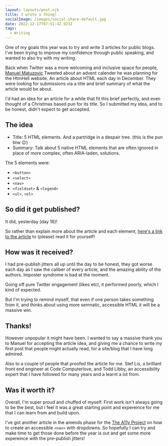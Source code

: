 ```yaml
---
layout: layouts/post.njk
title: I wrote a thing!
socialImage: /images/social-share-default.jpg
date: 2022-12-17T07:51:42.923Z
tags:
  - Writing
---
```

One of my goals this year was to try and write 3 articles for public blogs. I've been trying to improve my confidence through public speaking, and wanted to also try with my writing.

Back when Twitter was a more welcoming and inclusive space for people, [Manuel Matuzovic](https://www.matuzo.at/) Tweeted about an advent calender he was planning for the HtmHell website. An article about HTML each day in December. They were looking for submissions via a title and brief summary of what the article would be about.

I'd had an idea for an article for a while that fit this brief perfectly, and even thought of a Christmas based pun for its title. So I submitted my idea, and to be honest, didn't expect to get accepted.

## The idea
* Title: 5 HTML elements. And a partridge in a despair tree. (this is the pun btw 😉)
* Summary: Talk about 5 native HTML elements that are often ignored in place of more complex, often ARIA-laden, solutions.

The 5 elements were:

* <code>&lt;button&gt;</code>
* <code>&lt;select&gt;</code>
* <code>&lt;nav&gt;</code>
* <code>&lt;fieldset&gt;</code> & <code>&lt;legend&gt;</code>
* <code>&lt;ul&gt;</code>, <code>&lt;ol&gt;</code>

## So did it get published?
It did, yesterday (day 16)!

So rather than explain more about the article and each element, [here's a link to the article](https://www.htmhell.dev/adventcalendar/2022/16/) to (please) read it for yourself!

## How was it received?
I had pre-publish jitters all up until the day to be honest, they got worse each day as I saw the caliber of every article, and the amazing ability of the authors. Imposter syndrome is bad at the moment.

Going off pure Twitter engagement (likes etc), it performed poorly, which I kind of expected.

But I'm trying to remind myself, that even if one person takes something from it, and thinks about using more semnatic, accessible HTML it will be a massive win.

## Thanks!
However unpopular it might have been. I wanted to say a massive thank you to Manuel for accepting the article idea, and giving me a chance to write my first post that people might actually read, for a site/blog that I have long admired.

Also to a couple of people that proofed the article for me. Stef Lis, a brilliant front end engineer at Code Computerlove, and Todd Libby, an accessibility expert that I have followed for many years and a learnt a lot from.

## Was it worth it?

Overall, I'm super proud and chuffed of myself. First work isn't always going to be the best, but I feel it was a great starting point and expereince for me that I can learn from and build upon.

I've got another article in the amends phase for the [The A11y Project](a11yproject.com/) on how to create an accessible <code>&lt;nav&gt;</code> with dropdowns. So hopefully I can try and make time to get those done before the year is out and get some more expereince with the pre-publish jitters!
